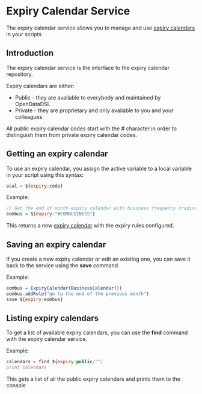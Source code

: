 Expiry Calendar Service
=======================

The expiry calendar service allows you to manage and use [expiry calendars](/docs/product/Developer%20Guides/Calendars/Expiry-Calendar) in your scripts

## Introduction

The expiry calendar service is the interface to the expiry calendar repository.

Expiry calendars are either:

*   Public - they are available to everybody and maintained by OpenDataDSL    
*   Private - they are proprietary and only available to you and your colleagues
    

All public expiry calendar codes start with the # character in order to distinguish them from private expiry calendar codes.

## Getting an expiry calendar

To use an expiry calendar, you assign the active variable to a local variable in your script using this syntax:
```js
ecal = ${expiry:code}
```
Example:
```js
// Get the end of month expiry calendar with business frequency trading calendar
eombus = ${expiry:"#EOMBUSINESS"}
```
This returns a new [expiry calendar](/docs/product/Developer%20Guides/Calendars/Expiry-Calendar) with the expiry rules configured.

## Saving an expiry calendar

If you create a new expiry calendar or edit an existing one, you can save it back to the service using the **save** command.

Example:
```js
eombus = ExpiryCalendar(BusinessCalendar())
eombus.addRule("go to the end of the previous month")
save ${expiry:eombus}
```

## Listing expiry calendars

To get a list of available expiry calendars, you can use the **find** command with the expiry calendar service.

Example:
```js
calendars = find ${expiry:public/""}
print calendars
```
This gets a list of all the public expiry calendars and prints them to the console

